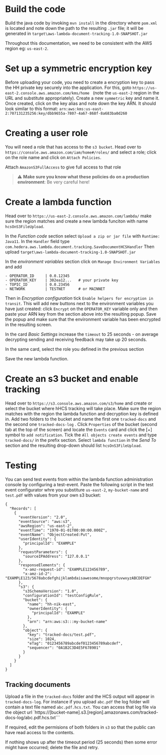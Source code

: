 # Build the code

 Build the java code by invoking `mvn install` in the directory where `pom.xml` is located and note down the path to the resulting `.jar` file; it will be generated in `target\aws-lambda-document-tracking-1.0-SNAPSHOT.jar`

 Throughout this documentation, we need to be consistent with the AWS region eg: `us-east-2`.  

# Set up a symmetric encryption key

Before uploading your code, you need to create a encryption key to pass the HH private key securely into the application. For this, goto `https://us-east-2.console.aws.amazon.com/kms/home
` (note the `us-east-2` region in the URL and substitute appropriately). Create a new `symmetric` key and name it. Once created, click on the key alias and note down the key ARN. It should look similar to this format: `arn:aws:kms:us-east-2:707131235256:key/dbb9655a-7807-4a67-868f-8a683ba0d260`

# Creating a user role
You will need a role that has access to the `s3 bucket`.
Head over to `https://console.aws.amazon.com/iam/home#/roles/` and select a role; click on the role name and click on `Attach Policies`.  

Attach `AmazonS3FullAccess` to give full access to that role

> :warning: **Make sure you know what these policies do on a production environment**: Be very careful here!

# Create a lambda function

 Head over to `https://us-east-2.console.aws.amazon.com/lambda/` make sure the region matches  and create a new lambda funciton with name `hcsOnS3FileUpload`. 

In the *Function code* section select `Upload a zip or jar file` with  `Runtime: Java11`. In the `Handler` field type `com.hedera.aws.lambda.document.tracking.SaveDocumentHCSHandler` Then upload `target\aws-lambda-document-tracking-1.0-SNAPSHOT.jar`

In the *environment variables* section click on `Manage Environment Variables`
and add

```
- OPERATOR_ID     | 0.0.12345
- OPERATOR_KEY    | 302ea12...   # your private key
- TOPIC_ID        | 0.0.23456
- NETWORK         | TESTNET      # or MAINNET
```

Then in *Encryption configuration* tick `Enable helpers for encryption in transit`. This will add new buttons next to the environment variables you have just created: click `Encrypt` on the `OPERATOR_KEY` variable only and then paste your ARN key from the section above into the resulting popup. Save the popup and make sure that the environment variable has been encrypted in the resulting screen. 

In the card *Basic Settings* increase the `timeout` to 25 seconds - on average decrypting sending and receiving feedback may take up 20 seconds. 

In the same card, select the role you defined in the previous section

Save the new lambda function. 

# Create an s3 bucket and enable tracking

 Head over to `https://s3.console.aws.amazon.com/s3/home` and create or select the bucket where hHCS tracking will take place. Make sure the region matches with the region the lambda function and decryption key is defined in. Add two folders to the bucket and name the first one `tracked-docs` and the second one `tracked-docs-log` . Click `Properties` of the bucket  (second tab at the top of the screen) and locate the `Events` card and click the [+] symbol to `add notification`. Tick the `All objects create events` and type `tracked-docs/` in the prefix section. Select `lambda function` in the *Send To* section and the resulting drop-down should list `hcsOnS3FileUpload`. 

# Testing

You can send test events from within the lambda function administration console by configuring a test-event.  Paste the following script in the test event configurator whre you substiture `us-east-2`, `my-bucket-name` and `test.pdf` with values from your own s3 bucket:
```
{
  "Records": [
    {
      "eventVersion": "2.0",
      "eventSource": "aws:s3",
      "awsRegion": "us-east-2",
      "eventTime": "1970-01-01T00:00:00.000Z",
      "eventName": "ObjectCreated:Put",
      "userIdentity": {
        "principalId": "EXAMPLE"
      },
      "requestParameters": {
        "sourceIPAddress": "127.0.0.1"
      },
      "responseElements": {
        "x-amz-request-id": "EXAMPLE123456789",
        "x-amz-id-2": "EXAMPLE123/5678abcdefghijklambdaisawesome/mnopqrstuvwxyzABCDEFGH"
      },
      "s3": {
        "s3SchemaVersion": "1.0",
        "configurationId": "testConfigRule",
        "bucket": {
          "name": "hh-nik-east",
          "ownerIdentity": {
            "principalId": "EXAMPLE"
          },
          "arn": "arn:aws:s3:::my-bucket-name"
        },
        "object": {
          "key": "tracked-docs/test.pdf",
          "size": 1024,
          "eTag": "0123456789abcdef0123456789abcdef",
          "sequencer": "0A1B2C3D4E5F678901"
        }
      }
    }
  ]
}
```

## Tracking documents

Upload a file in the `tracked-docs` folder and the HCS output will appear in `tracked-docs-log`. For instance if you upload `abc.pdf` the log folder will contain a text file named `abc.pdf.hcs.txt`. You can access that log file via the object url `https://[bucket-name].s3.[region].amazonaws.com/tracked-docs-log/abc.pdf.hcs.txt```


If required, edit the permisions of both folders in `s3` so that the public can have read access to the contents. 


If nothing shows up after the timeout period (25 seconds) then some error might have occurred; delete the file and retry. 
